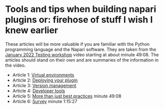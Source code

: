 # Tools and tips when building napari plugins or: firehose of stuff I wish I knew earlier
These articles will be more valuable if you are familiar with the Python programming language and the Napari software. They are taken from the [January 2022 Testing workshop](https://drive.google.com/file/d/1DaMrRz-rLRQ6-_y0J8O3GRpVPCn0rgYs/view) video starting at about minute 49:08. The articles should stand on their own and are summaries of the information in the video. 
  
* Article 1: [Virtual environments](./article-1-virtual-environments.md)   
* Article 2: [Deploying your plugin](./article-2-deploying-your-plugin.md)  
* Article 3: [Version management](./article-3-version-management.md)  
* Article 4: [Developer tools](./article-4-developer-tools.md)
* Article 5: [More than just best practices](./article-5-more-than-just-best-practices.md) minute 49:08 
* Article 6: [Survey](./article-6-survey.md) minute 1:15:27
